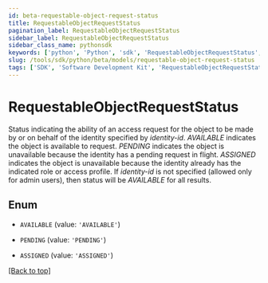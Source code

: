 ```yaml
---
id: beta-requestable-object-request-status
title: RequestableObjectRequestStatus
pagination_label: RequestableObjectRequestStatus
sidebar_label: RequestableObjectRequestStatus
sidebar_class_name: pythonsdk
keywords: ['python', 'Python', 'sdk', 'RequestableObjectRequestStatus', 'BetaRequestableObjectRequestStatus'] 
slug: /tools/sdk/python/beta/models/requestable-object-request-status
tags: ['SDK', 'Software Development Kit', 'RequestableObjectRequestStatus', 'BetaRequestableObjectRequestStatus']
---
```


# RequestableObjectRequestStatus

Status indicating the ability of an access request for the object to be made by or on behalf of the identity specified by *identity-id*. *AVAILABLE* indicates the object is available to request. *PENDING* indicates the object is unavailable because the identity has a pending request in flight. *ASSIGNED* indicates the object is unavailable because the identity already has the indicated role or access profile. If *identity-id* is not specified (allowed only for admin users), then status will be *AVAILABLE* for all results.

## Enum

* `AVAILABLE` (value: `'AVAILABLE'`)

* `PENDING` (value: `'PENDING'`)

* `ASSIGNED` (value: `'ASSIGNED'`)

[[Back to top]](#) 

